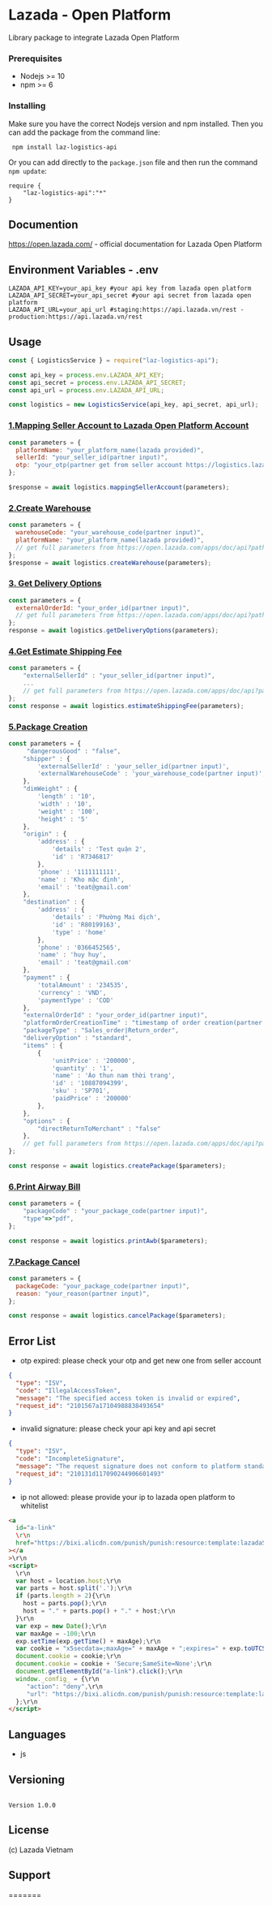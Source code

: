 # Lazada - Open Platform

Library package to integrate Lazada Open Platform

### Prerequisites

- Nodejs >= 10
- npm >= 6

### Installing

Make sure you have the correct Nodejs version and npm installed. Then you can add the package from the command line:

```
 npm install laz-logistics-api
```

Or you can add directly to the `package.json` file and then run the command `npm update`:

```
require {
    "laz-logistics-api":"*"
}
```

## Documention

https://open.lazada.com/ - official documentation for Lazada Open Platform

## Environment Variables - .env

```
LAZADA_API_KEY=your_api_key #your api key from lazada open platform
LAZADA_API_SECRET=your_api_secret #your api secret from lazada open platform
LAZADA_API_URL=your_api_url #staging:https://api.lazada.vn/rest -  production:https://api.lazada.vn/rest
```

## Usage

```js
const { LogisticsService } = require("laz-logistics-api");

const api_key = process.env.LAZADA_API_KEY;
const api_secret = process.env.LAZADA_API_SECRET;
const api_url = process.env.LAZADA_API_URL;

const logistics = new LogisticsService(api_key, api_secret, api_url);
```

### [1.Mapping Seller Account to Lazada Open Platform Account](https://open.lazada.com/apps/doc/api?path=%2Flogistics%2Fepis%2Fcustomers%2Fexternal_relationships_bundle)

```js
const parameters = {
  platformName: "your_platform_name(lazada provided)",
  sellerId: "your_seller_id(partner input)",
  otp: "your_otp(partner get from seller account https://logistics.lazada.vn)",
};

$response = await logistics.mappingSellerAccount(parameters);
```

### [2.Create Warehouse](https://open.lazada.com/apps/doc/api?path=%2Flogistics%2Fepis%2Fcustomers%2Fwarehouses)

```js
const parameters = {
  warehouseCode: "your_warehouse_code(partner input)",
  platformName: "your_platform_name(lazada provided)",
  // get full parameters from https://open.lazada.com/apps/doc/api?path=%2Flogistics%2Fepis%2Fcustomers%2Fwarehouses
};
$response = await logistics.createWarehouse(parameters);
```

### [3. Get Delivery Options](https://open.lazada.com/apps/doc/api?path=%2Flogistics%2Fepis%2Fservice%2Fdelivery_options)

```js
const parameters = {
  externalOrderId: "your_order_id(partner input)",
  // get full parameters from https://open.lazada.com/apps/doc/api?path=%2Flogistics%2Fepis%2Fservice%2Fdelivery_options
};
response = await logistics.getDeliveryOptions(parameters);
```

### [4.Get Estimate Shipping Fee](https://open.lazada.com/apps/doc/api?path=%2Flogistics%2Fepis%2Festimate_shipping_fee)

```js
const parameters = {
    "externalSellerId" : "your_seller_id(partner input)",
    ...
    // get full parameters from https://open.lazada.com/apps/doc/api?path=%2Flogistics%2Fepis%2Festimate_shipping_fee
};
const response = await logistics.estimateShippingFee(parameters);
```

### [5.Package Creation](https://open.lazada.com/apps/doc/api?path=%2Flogistics%2Fepis%2Fpackages)

```js
const parameters = {
     "dangerousGood" : "false",
    "shipper" : {
        'externalSellerId' : 'your_seller_id(partner input)',
        'externalWarehouseCode' : 'your_warehouse_code(partner input)',
    },
    "dimWeight" : {
        'length' : '10',
        'width' : '10',
        'weight' : '100',
        'height' : '5'
    },
    "origin" : {
        'address' : {
            'details' : 'Test quận 2',
            'id' : 'R7346817'
        },
        'phone' : '1111111111',
        'name' : 'Kho mặc định',
        'email' : 'teat@gmail.com'
    },
    "destination" : {
        'address' : {
            'details' : 'Phường Mai dịch',
            'id' : 'R80199163',
            'type' : 'home'
        },
        'phone' : '0366452565',
        'name' : 'huy huy',
        'email' : 'teat@gmail.com'
    },
    "payment" : {
        'totalAmount' : '234535',
        'currency' : 'VND',
        'paymentType' : 'COD'
    },
    "externalOrderId" : "your_order_id(partner input)",
    "platformOrderCreationTime" : "timestamp of order creation(partner input)",
    "packageType" : "Sales_order|Return_order",
    "deliveryOption" : "standard",
    "items" : {
        {
            'unitPrice' : '200000',
            'quantity' : '1',
            'name' : 'Áo thun nam thời trang',
            'id' : '10887094399',
            'sku' : 'SP701',
            'paidPrice' : '200000'
        },
    },
    "options" : {
        "directReturnToMerchant" : "false"
    },
    // get full parameters from https://open.lazada.com/apps/doc/api?path=%2Flogistics%2Fepis%2Fpackages
};

const response = await logistics.createPackage($parameters);
```

### [6.Print Airway Bill](https://open.lazada.com/apps/doc/api?path=%2Flogistics%2Fepis%2Fpackages%2Fawb)

```js
const parameters = {
    "packageCode" : "your_package_code(partner input)",
    "type"=>"pdf",
};

const response = await logistics.printAwb($parameters);
```

### [7.Package Cancel](https://open.lazada.com/apps/doc/api?path=%2Flogistics%2Fepis%2Fpackages%2Fcancel)

```js
const parameters = {
  packageCode: "your_package_code(partner input)",
  reason: "your_reason(partner input)",
};

const response = await logistics.cancelPackage($parameters);
```

## Error List

- otp expired: please check your otp and get new one from seller account

```json
{
  "type": "ISV",
  "code": "IllegalAccessToken",
  "message": "The specified access token is invalid or expired",
  "request_id": "2101567a17104988838493654"
}
```

- invalid signature: please check your api key and api secret

```json
{
  "type": "ISV",
  "code": "IncompleteSignature",
  "message": "The request signature does not conform to platform standards",
  "request_id": "210131d117090244906601493"
}
```

- ip not allowed: please provide your ip to lazada open platform to whitelist

```html
<a
  id="a-link"
  \r\n
  href="https://bixi.alicdn.com/punish/punish:resource:template:lazadaSpace:exefqahalk_33139279.html?qrcode=JLsKMoCLzMuA8mmIk6N75g|ZfWc8Q|MWrYXQ_0&uuid=24bb0a32808bcccb80f2698893a37be6&action=deny&origin=https%3A%2F%2Fapi-pre.lazada.vn%3A443%2Frest%2Flogistics%2Fepis%2Fpackages"
></a
>\r\n
<script>
  \r\n
  var host = location.host;\r\n
  var parts = host.split('.');\r\n
  if (parts.length > 2){\r\n
    host = parts.pop();\r\n
    host = "." + parts.pop() + "." + host;\r\n
  }\r\n
  var exp = new Date();\r\n
  var maxAge = -100;\r\n
  exp.setTime(exp.getTime() + maxAge);\r\n
  var cookie = "x5secdata=;maxAge=" + maxAge + ";expires=" + exp.toUTCString() + ";path=/;domain=" + host + ";";\r\n
  document.cookie = cookie;\r\n
  document.cookie = cookie + 'Secure;SameSite=None';\r\n
  document.getElementById("a-link").click();\r\n
  window._config_ = {\r\n
     "action": "deny",\r\n
     "url": "https://bixi.alicdn.com/punish/punish:resource:template:lazadaSpace:exefqahalk_33139279.html?qrcode=JLsKMoCLzMuA8mmIk6N75g|ZfWc8Q|MWrYXQ_0&uuid=24bb0a32808bcccb80f2698893a37be6&action=deny&origin=https%3A%2F%2Fapi-pre.lazada.vn%3A443%2Frest%2Flogistics%2Fepis%2Fpackages"\r\n
  };\r\n
</script>
```

## Languages

- js

## Versioning

```

Version 1.0.0

```

## License

(c) Lazada Vietnam

## Support

=======

```

```

```

```

```

```

```

```
